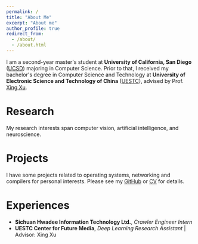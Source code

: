 ```yaml
---
permalink: /
title: "About Me"
excerpt: "About me"
author_profile: true
redirect_from: 
  - /about/
  - /about.html
---
```


I am a second-year master's student at **University of California, San Diego** ([UCSD](https://ucsd.edu/)) majoring in Computer Science. Prior to that, I received my bachelor's degree in Computer Science and Technology at **University of Electronic Science and Technology of China** ([UESTC](https://uestc.edu.cn)), advised by Prof. [Xing Xu](https://interxuxing.github.io/).

<!-- News
======
- I'm looking for a summer internship -->

Research
======
My research interests span computer vision, artificial intelligence, and neuroscience.

Projects
======
I have some projects related to operating systems, networking and compilers for personal interests. Please see my [GitHub](https://github.com/Fyy10) or [CV](https://Fyy10.github.io/cv) for details.

Experiences
======
- **Sichuan Hwadee Information Technology Ltd.**, *Crawler Engineer Intern*
- **UESTC Center for Future Media**, *Deep Learning Research Assistant* \| Advisor: Xing Xu
